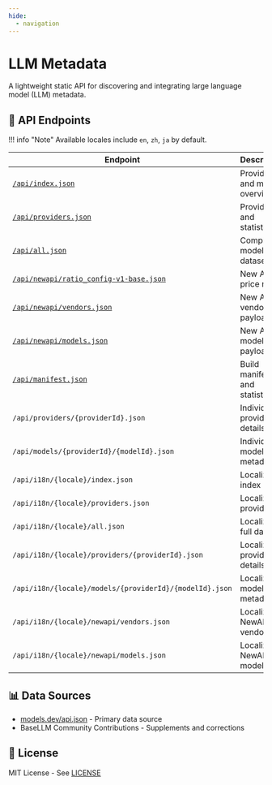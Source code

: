 ```yaml
---
hide:
  - navigation
---
```


# LLM Metadata

A lightweight static API for discovering and integrating large language model (LLM) metadata.

## 📡 API Endpoints

!!! info "Note"
    Available locales include `en`, `zh`, `ja` by default.

| Endpoint                                                                                                               | Description                   | Example                                                                                |
| ---------------------------------------------------------------------------------------------------------------------- | ----------------------------- | -------------------------------------------------------------------------------------- |
| [`/api/index.json`](https://basellm.github.io/llm-metadata/api/index.json)                                             | Provider and model overview   | Get basic information about all providers and models                                   |
| [`/api/providers.json`](https://basellm.github.io/llm-metadata/api/providers.json)                                     | Provider list and statistics  | Get provider list and model count statistics                                           |
| [`/api/all.json`](https://basellm.github.io/llm-metadata/api/all.json)                                                 | Complete model dataset        | Get detailed information for all models                                                |
| [`/api/newapi/ratio_config-v1-base.json`](https://basellm.github.io/llm-metadata/api/newapi/ratio_config-v1-base.json) | New API price ratios          | Price calculation ratios for New API system                                            |
| [`/api/newapi/vendors.json`](https://basellm.github.io/llm-metadata/api/newapi/vendors.json)                           | New API vendors payload       | Vendor rows adapted for New API system                                                 |
| [`/api/newapi/models.json`](https://basellm.github.io/llm-metadata/api/newapi/models.json)                             | New API models payload        | Model rows adapted for New API system                                                  |
| [`/api/manifest.json`](https://basellm.github.io/llm-metadata/api/manifest.json)                                       | Build manifest and statistics | Build information and data statistics                                                  |
| `/api/providers/{providerId}.json`                                                                                     | Individual provider details   | Example: `/api/providers/openai.json`                                                  |
| `/api/models/{providerId}/{modelId}.json`                                                                              | Individual model metadata     | Example: `/api/models/openai/gpt-4.json`                                               |
| `/api/i18n/{locale}/index.json`                                                                                        | Localized index               | Example: `https://basellm.github.io/llm-metadata/api/i18n/zh/index.json`               |
| `/api/i18n/{locale}/providers.json`                                                                                    | Localized providers           | Example: `https://basellm.github.io/llm-metadata/api/i18n/ja/providers.json`           |
| `/api/i18n/{locale}/all.json`                                                                                          | Localized full dataset        | Example: `https://basellm.github.io/llm-metadata/api/i18n/zh/all.json`                 |
| `/api/i18n/{locale}/providers/{providerId}.json`                                                                       | Localized provider details    | Example: `https://basellm.github.io/llm-metadata/api/i18n/zh/providers/openai.json`    |
| `/api/i18n/{locale}/models/{providerId}/{modelId}.json`                                                                | Localized model metadata      | Example: `https://basellm.github.io/llm-metadata/api/i18n/ja/models/openai/gpt-4.json` |
| `/api/i18n/{locale}/newapi/vendors.json`                                                                               | Localized NewAPI vendors      | Example: `https://basellm.github.io/llm-metadata/api/i18n/zh/newapi/vendors.json`      |
| `/api/i18n/{locale}/newapi/models.json`                                                                                | Localized NewAPI models       | Example: `https://basellm.github.io/llm-metadata/api/i18n/ja/newapi/models.json`       |

## 📊 Data Sources

- [models.dev/api.json](https://models.dev/api.json) - Primary data source
- BaseLLM Community Contributions - Supplements and corrections

## 📄 License

MIT License - See [LICENSE](https://github.com/basellm/llm-metadata/blob/main/LICENSE)
